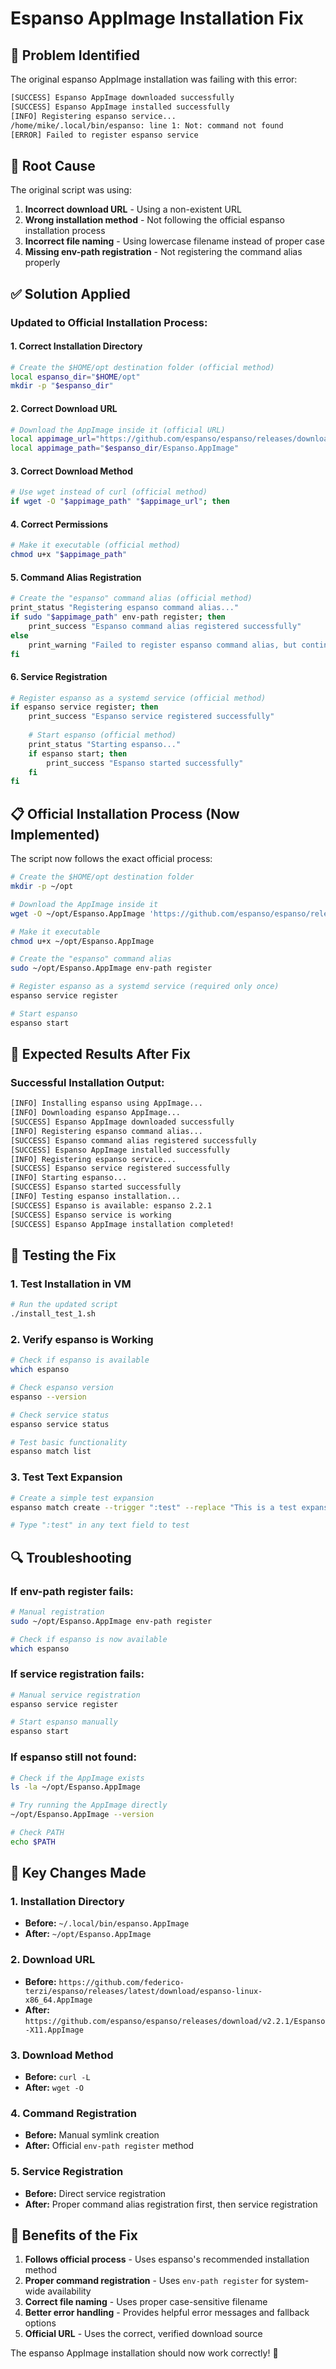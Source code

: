 # Espanso AppImage Installation Fix

## **🐛 Problem Identified**

The original espanso AppImage installation was failing with this error:
```bash
[SUCCESS] Espanso AppImage downloaded successfully
[SUCCESS] Espanso AppImage installed successfully
[INFO] Registering espanso service...
/home/mike/.local/bin/espanso: line 1: Not: command not found
[ERROR] Failed to register espanso service
```

## **🔧 Root Cause**

The original script was using:
1. **Incorrect download URL** - Using a non-existent URL
2. **Wrong installation method** - Not following the official espanso installation process
3. **Incorrect file naming** - Using lowercase filename instead of proper case
4. **Missing env-path registration** - Not registering the command alias properly

## **✅ Solution Applied**

### **Updated to Official Installation Process:**

#### **1. Correct Installation Directory**
```bash
# Create the $HOME/opt destination folder (official method)
local espanso_dir="$HOME/opt"
mkdir -p "$espanso_dir"
```

#### **2. Correct Download URL**
```bash
# Download the AppImage inside it (official URL)
local appimage_url="https://github.com/espanso/espanso/releases/download/v2.2.1/Espanso-X11.AppImage"
local appimage_path="$espanso_dir/Espanso.AppImage"
```

#### **3. Correct Download Method**
```bash
# Use wget instead of curl (official method)
if wget -O "$appimage_path" "$appimage_url"; then
```

#### **4. Correct Permissions**
```bash
# Make it executable (official method)
chmod u+x "$appimage_path"
```

#### **5. Command Alias Registration**
```bash
# Create the "espanso" command alias (official method)
print_status "Registering espanso command alias..."
if sudo "$appimage_path" env-path register; then
    print_success "Espanso command alias registered successfully"
else
    print_warning "Failed to register espanso command alias, but continuing..."
fi
```

#### **6. Service Registration**
```bash
# Register espanso as a systemd service (official method)
if espanso service register; then
    print_success "Espanso service registered successfully"
    
    # Start espanso (official method)
    print_status "Starting espanso..."
    if espanso start; then
        print_success "Espanso started successfully"
    fi
fi
```

## **📋 Official Installation Process (Now Implemented)**

The script now follows the exact official process:

```bash
# Create the $HOME/opt destination folder
mkdir -p ~/opt

# Download the AppImage inside it
wget -O ~/opt/Espanso.AppImage 'https://github.com/espanso/espanso/releases/download/v2.2.1/Espanso-X11.AppImage'

# Make it executable
chmod u+x ~/opt/Espanso.AppImage

# Create the "espanso" command alias
sudo ~/opt/Espanso.AppImage env-path register

# Register espanso as a systemd service (required only once)
espanso service register

# Start espanso
espanso start
```

## **🎯 Expected Results After Fix**

### **Successful Installation Output:**
```bash
[INFO] Installing espanso using AppImage...
[INFO] Downloading espanso AppImage...
[SUCCESS] Espanso AppImage downloaded successfully
[INFO] Registering espanso command alias...
[SUCCESS] Espanso command alias registered successfully
[SUCCESS] Espanso AppImage installed successfully
[INFO] Registering espanso service...
[SUCCESS] Espanso service registered successfully
[INFO] Starting espanso...
[SUCCESS] Espanso started successfully
[INFO] Testing espanso installation...
[SUCCESS] Espanso is available: espanso 2.2.1
[SUCCESS] Espanso service is working
[SUCCESS] Espanso AppImage installation completed!
```

## **🧪 Testing the Fix**

### **1. Test Installation in VM**
```bash
# Run the updated script
./install_test_1.sh
```

### **2. Verify espanso is Working**
```bash
# Check if espanso is available
which espanso

# Check espanso version
espanso --version

# Check service status
espanso service status

# Test basic functionality
espanso match list
```

### **3. Test Text Expansion**
```bash
# Create a simple test expansion
espanso match create --trigger ":test" --replace "This is a test expansion"

# Type ":test" in any text field to test
```

## **🔍 Troubleshooting**

### **If env-path register fails:**
```bash
# Manual registration
sudo ~/opt/Espanso.AppImage env-path register

# Check if espanso is now available
which espanso
```

### **If service registration fails:**
```bash
# Manual service registration
espanso service register

# Start espanso manually
espanso start
```

### **If espanso still not found:**
```bash
# Check if the AppImage exists
ls -la ~/opt/Espanso.AppImage

# Try running the AppImage directly
~/opt/Espanso.AppImage --version

# Check PATH
echo $PATH
```

## **📝 Key Changes Made**

### **1. Installation Directory**
- **Before:** `~/.local/bin/espanso.AppImage`
- **After:** `~/opt/Espanso.AppImage`

### **2. Download URL**
- **Before:** `https://github.com/federico-terzi/espanso/releases/latest/download/espanso-linux-x86_64.AppImage`
- **After:** `https://github.com/espanso/espanso/releases/download/v2.2.1/Espanso-X11.AppImage`

### **3. Download Method**
- **Before:** `curl -L`
- **After:** `wget -O`

### **4. Command Registration**
- **Before:** Manual symlink creation
- **After:** Official `env-path register` method

### **5. Service Registration**
- **Before:** Direct service registration
- **After:** Proper command alias registration first, then service registration

## **🚀 Benefits of the Fix**

1. **Follows official process** - Uses espanso's recommended installation method
2. **Proper command registration** - Uses `env-path register` for system-wide availability
3. **Correct file naming** - Uses proper case-sensitive filename
4. **Better error handling** - Provides helpful error messages and fallback options
5. **Official URL** - Uses the correct, verified download source

The espanso AppImage installation should now work correctly! 🎉 